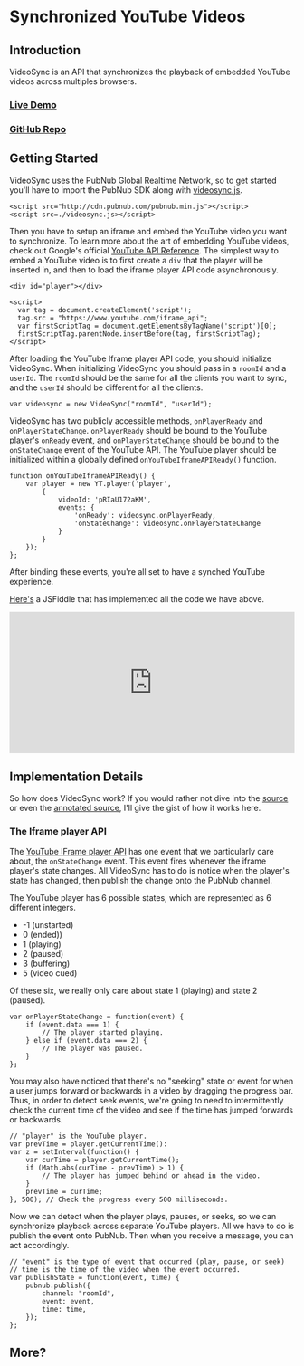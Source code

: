 # Synchronized YouTube Videos

## Introduction

VideoSync is an API that synchronizes the playback of embedded YouTube videos across multiples browsers.

### [Live Demo](http://larrywu.com/videosync/)

### [GitHub Repo](https://github.com/lw7360/videosync)

## Getting Started

VideoSync uses the PubNub Global Realtime Network, so to get started you'll have to
import the PubNub SDK along with [videosync.js](https://github.com/lw7360/videosync/blob/gh-pages/videosync.js).

    <script src="http://cdn.pubnub.com/pubnub.min.js"></script>
    <script src=./videosync.js></script>
    
Then you have to setup an iframe and embed the YouTube video you want to synchronize. To learn more about the art of embedding YouTube videos, check out Google's official [YouTube API Reference](https://developers.google.com/youtube/iframe_api_reference). The simplest way to embed a YouTube video is to first create a `div` that the player will be inserted in, and then to load the iframe player API code asynchronously. 

    <div id="player"></div>
    
    <script>
      var tag = document.createElement('script');
      tag.src = "https://www.youtube.com/iframe_api";
      var firstScriptTag = document.getElementsByTagName('script')[0];
      firstScriptTag.parentNode.insertBefore(tag, firstScriptTag);
    </script>

After loading the YouTube Iframe player API code, you should initialize VideoSync. When initializing VideoSync you should pass in a `roomId` and a `userId`. The `roomId` should be the same for all the clients you want to sync, and the `userId` should be different for all the clients.

    var videosync = new VideoSync("roomId", "userId");
    
VideoSync has two publicly accessible methods, `onPlayerReady` and `onPlayerStateChange`. `onPlayerReady` should be bound to the YouTube player's `onReady` event, and `onPlayerStateChange` should be bound to the `onStateChange` event of the YouTube API. The YouTube player should be initialized within a globally defined `onYouTubeIframeAPIReady()` function.

    function onYouTubeIframeAPIReady() {
        var player = new YT.player('player', 
            {
                videoId: 'pRIaU172aKM',
                events: {
                    'onReady': videosync.onPlayerReady,
                    'onStateChange': videosync.onPlayerStateChange
                }
            }
        });
    };

After binding these events, you're all set to have a synched YouTube experience.

[Here's](http://jsfiddle.net/lw7360/wU7rs/show/) a JSFiddle that has implemented all the code we have above.

<iframe width="100%" height="250" src="http://jsfiddle.net/lw7360/wU7rs/embedded/result,html" allowfullscreen="allowfullscreen" frameborder="0"></iframe>

## Implementation Details

So how does VideoSync work? If you would rather not dive into the [source](https://github.com/lw7360/videosync/blob/gh-pages/videosync.js) or even the [annotated source](http://larrywu.com/videosync/docs/annotated-source), I'll give the gist of how it works here.


### The Iframe player API

The [YouTube IFrame player API](https://developers.google.com/youtube/iframe_api_reference) has one event that we particularly care about, the `onStateChange` event. This event fires whenever the iframe player's state changes. All VideoSync has to do is notice when the player's state has changed, then publish the change onto the PubNub channel.

The YouTube player has 6 possible states, which are represented as 6 different integers.

* -1 (unstarted)
* 0 (ended))
* 1 (playing)
* 2 (paused)
* 3 (buffering)
* 5 (video cued)

Of these six, we really only care about state 1 (playing) and state 2 (paused). 

    var onPlayerStateChange = function(event) {
        if (event.data === 1) {
            // The player started playing.
        } else if (event.data === 2) {
            // The player was paused.
        }
    };

You may also have noticed that there's no "seeking" state or event for when a user jumps forward or backwards in a video by dragging the progress bar. Thus, in order to detect seek events, we're going to need to intermittently check the current time of the video and see if the time has jumped forwards or backwards.

    // "player" is the YouTube player.
    var prevTime = player.getCurrentTime():
    var z = setInterval(function() {
        var curTime = player.getCurrentTime();
        if (Math.abs(curTime - prevTime) > 1) {
            // The player has jumped behind or ahead in the video.
        }
        prevTime = curTime;
    }, 500); // Check the progress every 500 milliseconds.
    
Now we can detect when the player plays, pauses, or seeks, so we can synchronize playback across separate YouTube players. All we have to do is publish the event onto PubNub. Then when you receive a message, you can act accordingly.

    // "event" is the type of event that occurred (play, pause, or seek)
    // time is the time of the video when the event occurred.
    var publishState = function(event, time) {
        pubnub.publish({
            channel: "roomId",
            event: event,
            time: time,
        });
    };


## More?

